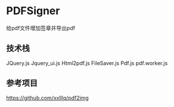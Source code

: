 # PDFSigner
 给pdf文件增加签章并导出pdf
## 技术栈
JQuery.js
Jquery_ui.js
Html2pdf.js
FileSaver.js
Pdf.js
pdf.worker.js
## 参考项目
https://github.com/xxlllq/pdf2img